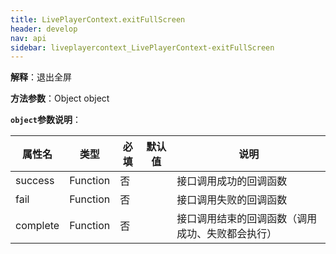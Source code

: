 ```yaml
---
title: LivePlayerContext.exitFullScreen
header: develop
nav: api
sidebar: liveplayercontext_LivePlayerContext-exitFullScreen
---
```



**解释**：退出全屏

**方法参数**：Object object
 


**`object`参数说明**：

|属性名 |类型  |必填 |默认值 |说明|
|---- | ---- | ---- |---- |---|
|success   |Function  |  否  | |接口调用成功的回调函数|
|fail  |Function  |  否 | |接口调用失败的回调函数|
|complete   | Function   | 否 | | 接口调用结束的回调函数（调用成功、失败都会执行）|

